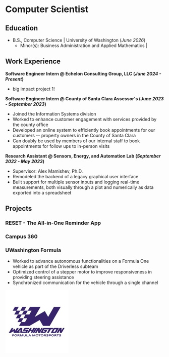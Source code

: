 # Computer Scientist

## Education
- B.S., Computer Science | University of Washington (_June 2026_)
  - Minor(s): Business Administration and Applied Mathematics | 

## Work Experience
**Software Engineer Intern @ Echelon Consulting Group, LLC (_June 2024 - Present_)**
- big impact project 1!

**Software Engineer Intern @ County of Santa Clara Assessor's (_June 2023 - September 2023_)**
- Joined the Information Systems division
- Worked to enhance customer engagement with services provided by the county office
- Developed an online system to efficiently book appointments for our customers -- property owners in the County of Santa Clara
- Can doubly be used by members of our internal staff to book appointments for follow ups to in-person visits

**Research Assistant @ Sensors, Energy, and Automation Lab (_September 2022 - May 2023_)**
- Supervisor: Alex Mamishev, Ph.D.
- Remodeled the backend of a legacy graphical user interface
- Built support for multiple sensor inputs and logging real-time measurements, both visually through a plot and numerically as data exported into a spreadsheet

## Projects
### RESET - The All-in-One Reminder App

### Campus 360

### UWashington Formula
- Worked to advance autonomous functionalities on a Formula One vehicle as part of the Driverless subteam
- Optimized control of a stepper motor to improve responsiveness in providing steering assistance
- Synchronized communication for the vehicle through a single channel

![Formula Logo](/assets/img/formula.jpeg)
